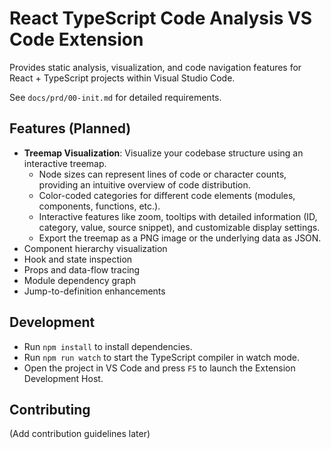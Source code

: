 # React TypeScript Code Analysis VS Code Extension

Provides static analysis, visualization, and code navigation features for React + TypeScript projects within Visual Studio Code.

See `docs/prd/00-init.md` for detailed requirements.

## Features (Planned)

- **Treemap Visualization**: Visualize your codebase structure using an interactive treemap.
  - Node sizes can represent lines of code or character counts, providing an intuitive overview of code distribution.
  - Color-coded categories for different code elements (modules, components, functions, etc.).
  - Interactive features like zoom, tooltips with detailed information (ID, category, value, source snippet), and customizable display settings.
  - Export the treemap as a PNG image or the underlying data as JSON.
- Component hierarchy visualization
- Hook and state inspection
- Props and data-flow tracing
- Module dependency graph
- Jump-to-definition enhancements

## Development

- Run `npm install` to install dependencies.
- Run `npm run watch` to start the TypeScript compiler in watch mode.
- Open the project in VS Code and press `F5` to launch the Extension Development Host.

## Contributing

(Add contribution guidelines later)
